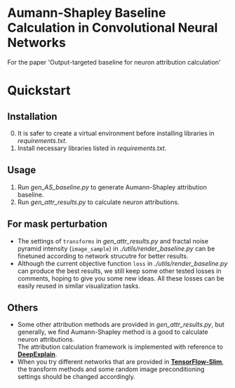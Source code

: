 # Aumann-Shapley Baseline Calculation in Convolutional Neural Networks

For the paper 'Output-targeted baseline for neuron attribution calculation'

Quickstart
===
## Installation
0. It is safer to create a virtual environment before installing libraries in *requirements.txt*.
1. Install necessary libraries listed in *requirements.txt*.

## Usage
1. Run *gen_AS_baseline.py* to generate Aumann-Shapley attribution baseline.
2. Run *gen_attr_results.py* to calculate neuron attributions.

## For mask perturbation
- The settings of `transforms` in *gen_attr_results.py* and fractal noise pyramid intensity (`image_sample`) in *./utils/render_baseline.py* can be finetuned according to network strucutre for better results.  
- Although the current objective function `loss` in *./utils/render_baseline.py* can produce the best results, we still keep some other tested losses in comments, hoping to give you some new ideas. All these losses can be easily reused in similar visualization tasks.

## Others
- Some other attribution methods are provided in *gen_attr_results.py*, but generally, we find Aumann-Shapley method is a good to calculate neuron attributions.  
The attribution calculation framework is implemented with reference to [**DeepExplain**](https://github.com/marcoancona/DeepExplain).  
- When you try different networks that are provided in [**TensorFlow-Slim**](https://github.com/tensorflow/models/tree/master/research/slim#pre-trained-models), the transform methods and some random image preconditioning settings should be changed accordingly.
